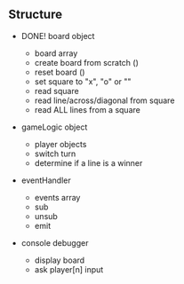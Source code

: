 ## Structure

+ DONE! board object
  - board array
  - create board from scratch ()
  + reset board ()
  + set square to "x", "o" or "" 
  + read square
  - read line/across/diagonal from square
  + read ALL lines from a square

+ gameLogic object
  - player objects
  + switch turn
  + determine if a line is a winner

+ eventHandler
  - events array
  + sub
  + unsub
  + emit

+ console debugger
  + display board
  + ask player[n] input
 